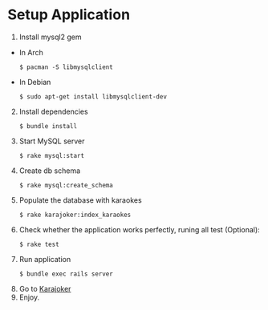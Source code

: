 # Setup Application

1. Install mysql2 gem
  * In Arch
    ```
    $ pacman -S libmysqlclient
    ```
  * In Debian
    ```
    $ sudo apt-get install libmysqlclient-dev
    ```
2. Install dependencies
    ```
    $ bundle install
    ```
3. Start MySQL server
    ```
    $ rake mysql:start
    ```
4. Create db schema
    ```
    $ rake mysql:create_schema
    ```
5. Populate the database with karaokes
    ```
    $ rake karajoker:index_karaokes
    ```
6. Check whether the application works perfectly, runing all test (Optional):
    ```
    $ rake test
    ```
7. Run application
    ```
    $ bundle exec rails server
    ```
8. Go to [Karajoker](http://localhost:3000)
9. Enjoy.
